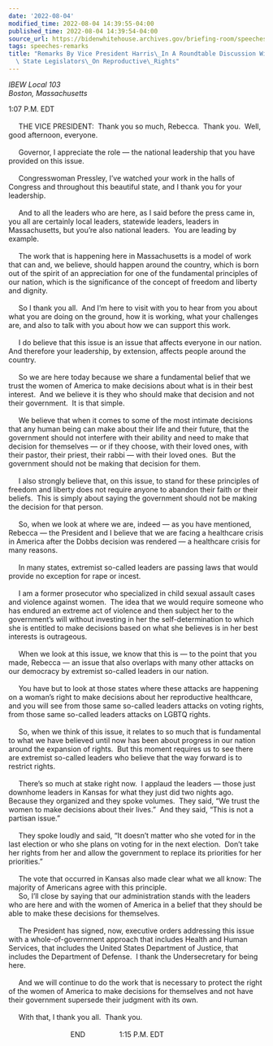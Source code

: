 ```yaml
---
date: '2022-08-04'
modified_time: 2022-08-04 14:39:55-04:00
published_time: 2022-08-04 14:39:54-04:00
source_url: https://bidenwhitehouse.archives.gov/briefing-room/speeches-remarks/2022/08/04/remarks-by-vice-president-harris-in-a-roundtable-discussion-with-massachusetts-state-legislators-on-reproductive-rights/
tags: speeches-remarks
title: "Remarks By Vice President Harris\_In A Roundtable Discussion With Massachusetts\
  \ State Legislators\_On Reproductive\_Rights"
---
```

 
  
*IBEW Local 103  
Boston, Massachusetts*

1:07 P.M. EDT  
   
     THE VICE PRESIDENT:  Thank you so much, Rebecca.  Thank you.  Well,
good afternoon, everyone.   
   
     Governor, I appreciate the role — the national leadership that you
have provided on this issue.   
   
     Congresswoman Pressley, I’ve watched your work in the halls of
Congress and throughout this beautiful state, and I thank you for your
leadership.  
   
     And to all the leaders who are here, as I said before the press
came in, you all are certainly local leaders, statewide leaders, leaders
in Massachusetts, but you’re also national leaders.  You are leading by
example.  
   
     The work that is happening here in Massachusetts is a model of work
that can and, we believe, should happen around the country, which is
born out of the spirit of an appreciation for one of the fundamental
principles of our nation, which is the significance of the concept of
freedom and liberty and dignity.   
   
     So I thank you all.  And I’m here to visit with you to hear from
you about what you are doing on the ground, how it is working, what your
challenges are, and also to talk with you about how we can support this
work.   
   
     I do believe that this issue is an issue that affects everyone in
our nation.  And therefore your leadership, by extension, affects people
around the country.   
   
     So we are here today because we share a fundamental belief that we
trust the women of America to make decisions about what is in their best
interest.  And we believe it is they who should make that decision and
not their government.  It is that simple.   
   
     We believe that when it comes to some of the most intimate
decisions that any human being can make about their life and their
future, that the government should not interfere with their ability and
need to make that decision for themselves — or if they choose, with
their loved ones, with their pastor, their priest, their rabbi — with
their loved ones.  But the government should not be making that decision
for them.   
   
     I also strongly believe that, on this issue, to stand for these
principles of freedom and liberty does not require anyone to abandon
their faith or their beliefs.  This is simply about saying the
government should not be making the decision for that person.   
   
     So, when we look at where we are, indeed — as you have mentioned,
Rebecca — the President and I believe that we are facing a healthcare
crisis in America after the Dobbs decision was rendered — a healthcare
crisis for many reasons.   
   
     In many states, extremist so-called leaders are passing laws that
would provide no exception for rape or incest.   
   
     I am a former prosecutor who specialized in child sexual assault
cases and violence against women.  The idea that we would require
someone who has endured an extreme act of violence and then subject her
to the government’s will without investing in her the self-determination
to which she is entitled to make decisions based on what she believes is
in her best interests is outrageous.   
   
     When we look at this issue, we know that this is — to the point
that you made, Rebecca — an issue that also overlaps with many other
attacks on our democracy by extremist so-called leaders in our nation.  
   
     You have but to look at those states where these attacks are
happening on a woman’s right to make decisions about her reproductive
healthcare, and you will see from those same so-called leaders attacks
on voting rights, from those same so-called leaders attacks on LGBTQ
rights.    
   
     So, when we think of this issue, it relates to so much that is
fundamental to what we have believed until now has been about progress
in our nation around the expansion of rights.  But this moment requires
us to see there are extremist so-called leaders who believe that the way
forward is to restrict rights.   
   
     There’s so much at stake right now.  I applaud the leaders — those
just downhome leaders in Kansas for what they just did two nights ago. 
Because they organized and they spoke volumes.  They said, “We trust the
women to make decisions about their lives.”  And they said, “This is not
a partisan issue.”   
   
     They spoke loudly and said, “It doesn’t matter who she voted for in
the last election or who she plans on voting for in the next election. 
Don’t take her rights from her and allow the government to replace its
priorities for her priorities.”   
   
     The vote that occurred in Kansas also made clear what we all know:
The majority of Americans agree with this principle.   
     So, I’ll close by saying that our administration stands with the
leaders who are here and with the women of America in a belief that they
should be able to make these decisions for themselves.   
   
     The President has signed, now, executive orders addressing this
issue with a whole-of-government approach that includes Health and Human
Services, that includes the United States Department of Justice, that
includes the Department of Defense.  I thank the Undersecretary for
being here.   
   
     And we will continue to do the work that is necessary to protect
the right of the women of America to make decisions for themselves and
not have their government supersede their judgment with its own.   
   
     With that, I thank you all.  Thank you.  
   
                               END                 1:15 P.M. EDT
